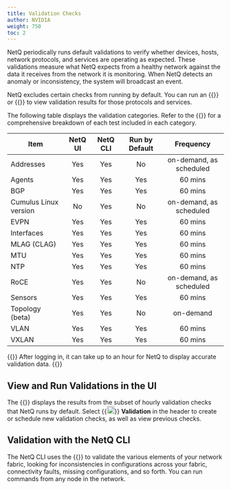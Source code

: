 ```yaml
---
title: Validation Checks
author: NVIDIA
weight: 750
toc: 2
---
```


NetQ periodically runs default validations to verify whether devices, hosts, network protocols, and services are operating as expected. These validations measure what NetQ expects from a healthy network against the data it receives from the network it is monitoring. When NetQ detects an anomaly or inconsistency, the system will broadcast an event.

NetQ excludes certain checks from running by default. You can run an {{<link title="Validate Network Protocol and Service Operations#on-demand-validations" text="on-demand validation">}} or {{<link title="Validate Network Protocol and Service Operations#schedule-a-validation" text="schedule a validation">}} to view validation results for those protocols and services.

The following table displays the validation categories. Refer to the {{<link title="Validation Tests Reference" text="Validation Reference">}} for a comprehensive breakdown of each test included in each category.

| Item | NetQ UI | NetQ CLI | Run by Default | Frequency |
| --- | :---: | :---: | :---: |  :---: |
| Addresses | Yes | Yes | No | on-demand, as scheduled |
| Agents | Yes | Yes |  Yes |  60 mins |
| BGP | Yes | Yes | Yes |  60 mins |
| Cumulus Linux version | No | Yes |  No | on-demand, as scheduled |
| EVPN | Yes | Yes |  Yes | 60 mins |
| Interfaces | Yes | Yes |  Yes |  60 mins |
| MLAG (CLAG) | Yes | Yes |  Yes |  60 mins |
| MTU | Yes | Yes | Yes |  60 mins |
| NTP | Yes | Yes | Yes |  60 mins |
| RoCE | Yes | Yes | No | on-demand, as scheduled |
| Sensors | Yes | Yes |  Yes |  60 mins |
| Topology (beta) | Yes | Yes | No | on-demand |
| VLAN | Yes | Yes | Yes |  60 mins |
| VXLAN | Yes | Yes | Yes |  60 mins |

{{<notice note>}}
After logging in, it can take up to an hour for NetQ to display accurate validation data.
{{</notice>}}

## View and Run Validations in the UI

The {{<link title="Validate Overall Network Health" text="Validation Summary card">}} displays the results from the subset of hourly validation checks that NetQ runs by default. Select {{<img src="/images/netq/validation-icon.svg" height="18" width="18">}} **Validation** in the header to create or schedule new validation checks, as well as view previous checks.
## Validation with the NetQ CLI

The NetQ CLI uses the {{<link title="check" text="netq check commands">}} to validate the various elements of your network fabric, looking for inconsistencies in configurations across your fabric, connectivity faults, missing configurations, and so forth. You can run commands from any node in the network.